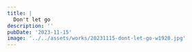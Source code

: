 ```yaml
---
title: |
  Don't let go
description: ''
pubDate: '2023-11-15'
image: '../../assets/works/20231115-dont-let-go-w1920.jpg'
---
```


